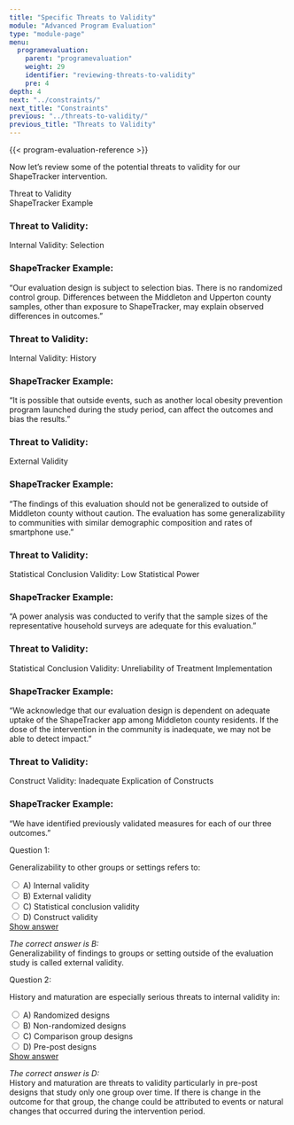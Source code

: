 ```yaml
---
title: "Specific Threats to Validity"
module: "Advanced Program Evaluation"
type: "module-page"
menu:
  programevaluation:
    parent: "programevaluation"
    weight: 29
    identifier: "reviewing-threats-to-validity"
    pre: 4
depth: 4
next: "../constraints/"
next_title: "Constraints"
previous: "../threats-to-validity/"
previous_title: "Threats to Validity"
---
```


{{< program-evaluation-reference >}}

Now let’s review some of the potential threats to validity for our ShapeTracker intervention.

<div class="row table-layout-display col-header d-none d-md-flex" aria-hidden="true">
    <div class="col-12 col-md-4">
        Threat to Validity
    </div>
    <div class="col-12 col-md-8">
        ShapeTracker Example
    </div>
</div>
<div class="row table-layout-display mb-5 mb-md-0" aria-label="Internal Validity: Selection">
    <div class="col-12 col-md-4 th2">
        <h3 class="d-block d-md-none" aria-hidden="false">Threat to Validity:</h3>
        <p>
        Internal Validity: Selection
        </p>
    </div>
    <div class="col-12 col-md-8">
        <h3 class="d-block d-md-none" aria-hidden="false">ShapeTracker Example:</h3>
        <p>“Our evaluation design is subject to selection bias. There is no randomized control group. Differences between the Middleton and Upperton county samples, other than exposure to ShapeTracker, may explain observed differences in outcomes.”</p>
    </div>
</div>
<div class="row table-layout-display mb-5 mb-md-0" aria-label="Internal Validity: History">
    <div class="col-12 col-md-4 th2">
        <h3 class="d-block d-md-none" aria-hidden="false">Threat to Validity:</h3>
        <p>
        Internal Validity: History
        </p>
    </div>
    <div class="col-12 col-md-8">
        <h3 class="d-block d-md-none" aria-hidden="false">ShapeTracker Example:</h3>
        <p>“It is possible that outside events, such as another local obesity prevention program launched during the study period, can affect the outcomes and bias the results.”</p>
    </div>
</div>
<div class="row table-layout-display mb-5 mb-md-0" aria-label="External Validity">
    <div class="col-12 col-md-4 th2">
        <h3 class="d-block d-md-none" aria-hidden="false">Threat to Validity:</h3>
        <p>
        External Validity
        </p>
    </div>
    <div class="col-12 col-md-8">
        <h3 class="d-block d-md-none" aria-hidden="false">ShapeTracker Example:</h3>
        <p>“The findings of this evaluation should not be generalized to outside of Middleton county without caution. The evaluation has some generalizability to communities with similar demographic composition and rates of smartphone use.”</p>
    </div>
</div>
<div class="row table-layout-display mb-5 mb-md-0" aria-label="Statistical Conclusion Validity: Low Statistical Power">
    <div class="col-12 col-md-4 th2">
        <h3 class="d-block d-md-none" aria-hidden="false">Threat to Validity:</h3>
        <p>
        Statistical Conclusion Validity: Low Statistical Power
        </p>
    </div>
    <div class="col-12 col-md-8">
        <h3 class="d-block d-md-none" aria-hidden="false">ShapeTracker Example:</h3>
        <p>“A power analysis was conducted to verify that the sample sizes of the representative household surveys are adequate for this evaluation.”</p>
    </div>
</div>
<div class="row table-layout-display mb-5 mb-md-0" aria-label="Statistical Conclusion Validity: Unreliability of Treatment Implementation">
    <div class="col-12 col-md-4 th2">
        <h3 class="d-block d-md-none" aria-hidden="false">Threat to Validity:</h3>
        <p>
        Statistical Conclusion Validity: Unreliability of Treatment Implementation
        </p>
    </div>
    <div class="col-12 col-md-8">
        <h3 class="d-block d-md-none" aria-hidden="false">ShapeTracker Example:</h3>
        <p>“We acknowledge that our evaluation design is dependent on adequate uptake of the ShapeTracker app among Middleton county residents. If the dose of the intervention in the community is inadequate, we may not be able to detect impact.”</p>
    </div>
</div>
<div class="row table-layout-display" aria-label="Construct Validity: Inadequate Explication of Constructs">
    <div class="col-12 col-md-4 th2">
        <h3 class="d-block d-md-none" aria-hidden="false">Threat to Validity:</h3>
        <p>
        Construct Validity: Inadequate Explication of Constructs
        </p>
    </div>
    <div class="col-12 col-md-8">
        <h3 class="d-block d-md-none" aria-hidden="false">ShapeTracker Example:</h3>
        <p>“We have identified previously validated measures for each of our three outcomes.”</p>
    </div>
</div>

<div class="cases">
<div class="casetitle">
    Question 1:
</div><!-- /.casetitle -->
<div class="casecontent">
<div class="casequestion">
<p>Generalizability to other groups or settings refers to:</p>
<div class="answer-value md-radio">
<input name="question01" id="question01a" type="radio" value="A">
<label for="question01a">A)
Internal validity
</label>
</div>
<div class="answer-value md-radio">
<input name="question01" id="question01b" type="radio" value="B">
<label for="question01b">B)
External validity
</label>
</div>
<div class="answer-value md-radio">
<input name="question01" id="question01c" type="radio" value="C">
<label for="question01c">C)
Statistical conclusion validity
</label>
</div>
<div class="answer-value md-radio">
<input name="question01" id="question01d" type="radio" value="D">
<label for="question01d">D)
Construct validity
</label>
</div>
</div><!-- /.casequestion -->
<div class="casesanswerdisplay">
<a class="moretoggle btn btn-link" href="#q01">Show answer <i class="fas fa-angle-double-right"></i></a>
<div class="toggleable" id="q01">
<p>
<i>The correct answer is B:</i><br />Generalizability of findings to groups or setting outside of the evaluation study is called external validity.
</p>
</div>
</div>
</div><!-- /.casecontent -->
</div><!-- /.cases -->


<div class="cases">
<div class="casetitle">
    Question 2:
</div><!-- /.casetitle -->
<div class="casecontent">
<div class="casequestion">
<p>History and maturation are especially serious threats to internal validity in:</p>
<div class="answer-value md-radio">
<input name="question02" id="question02a" type="radio" value="A">
<label for="question02a">A)
Randomized designs
</label>
</div>
<div class="answer-value md-radio">
<input name="question02" id="question02b" type="radio" value="B">
<label for="question02b">B)
Non-randomized designs
</label>
</div>
<div class="answer-value md-radio">
<input name="question02" id="question02c" type="radio" value="C">
<label for="question02c">C)
Comparison group designs
</label>
</div>
<div class="answer-value md-radio">
<input name="question02" id="question02d" type="radio" value="D">
<label for="question02d">D)
Pre-post designs
</label>
</div>
</div><!-- /.casequestion -->
<div class="casesanswerdisplay">
<a class="moretoggle btn btn-link" href="#q02">Show answer <i class="fas fa-angle-double-right"></i></a>
<div class="toggleable" id="q02">
<p>
<i>The correct answer is D:</i><br />History and maturation are threats to validity particularly in pre-post designs that study only one group over time. If there is change in the outcome for that group, the change could be attributed to events or natural changes that occurred during the intervention period.
</p>
</div>
</div>
</div><!-- /.casecontent -->
</div><!-- /.cases -->
